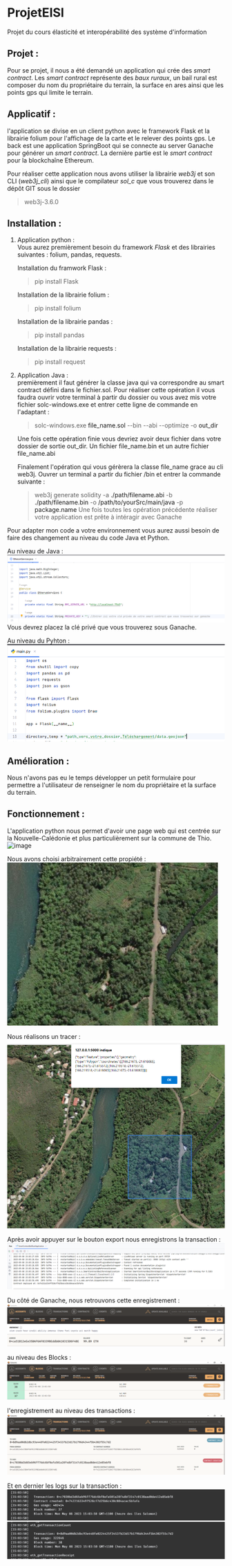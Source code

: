 # ProjetEISI
Projet du cours élasticité et interopérabilité des système d'information

## Projet :
Pour se projet, il nous a été demandé un application qui crée des _smart contract_. Les _smart contract_ représente des _baux ruraux_, un bail rural est composer du nom du propriétaire du terrain, la surface en ares ainsi que les points gps qui limite le terrain.

## Applicatif :
l'application se divise en un client python avec le framework Flask et la librairie folium pour l'affichage de la carte et le relever des points gps. Le back est une application SpringBoot qui se connecte au server Ganache pour générer un _smart contract_. La dernière partie est le _smart contract_ pour la blockchaîne Ethereum.

Pour réaliser cette application nous avons utiliser la librairie _web3j_ et son CLI (_web3j_cli_) ainsi que le compilateur _sol_c_ que vous trouverez dans le dépôt GIT sous le dossier 
> web3j-3.6.0

## Installation :

1. Application python :<br/>
Vous aurez premièrement besoin du framework _Flask_ et des librairies suivantes : folium, pandas, requests.

    Installation du framwork Flask :<br/>

    > pip install Flask

    Installation de la librairie folium :<br/>

    > pip install folium

    Installation de la librairie pandas :<br/>

    > pip install pandas

    Installation de la librairie requests :<br/>

    >pip install request

2. Application Java :<br/>
    premièrement il faut générer la classe java qui va correspondre au smart contract défini dans le fichier.sol. Pour réaliser cette opération il vous faudra ouvrir votre terminal à partir du dossier ou vous avez mis votre fichier solc-windows.exe et entrer cette ligne de commande en l'adaptant :<br/>

    > solc-windows.exe <a>file_name.sol</a> --bin --abi --optimize -o <a>out_dir</a>

    Une fois cette opération finie vous devriez avoir deux fichier dans votre dossier de sortie <a>out_dir</a>. Un fichier <a>file_name.bin</a> et un autre fichier <a>file_name.abi</a>

    Finalement l'opération qui vous gérèrera la classe <a>file_name</a> grace au cli web3j. Ouvrer un terminal a partir du fichier <a>/bin</a> et entrer la commande suivante :<br/>

    > web3j generate solidity -a <a>./path/filename.abi</a> -b <a>./path/filename.bin</a> -o <a>/path/to/yourSrc/main/java</a> -p <a>package.name</a>
    Une fois toutes les opération précédente réaliser votre application est prête à intéragir avec Ganache

Pour adapter mon code a votre environnement vous aurez aussi besoin de faire des changement au niveau du code Java et Python.

Au niveau de Java :
![image](./image/code_java.png)
Vous devrez placez la clé privé que vous trouverez sous Ganache.

Au niveau du Pyhton :
![image](./image/code_python.png)

## Amélioration :
Nous n'avons pas eu le temps développer un petit formulaire pour permettre a l'utilisateur de renseigner le nom du propriétaire et la surface du terrain.

## Fonctionnement :

L'application python nous permet d'avoir une page web qui est centrée sur la Nouvelle-Calédonie et plus particulièrement sur la commune de Thio.
![image](./image/page_folium.png)

Nous avons choisi arbitrairement cette propiété :
![image](./image/petit_image_satelite.png)

Nous réalisons un tracer :
![image](./image/tracer_1.png)

Après avoir appuyer sur le bouton export nous enregistrons la transaction :
![image](./image/console_backend.png)

Du côté de Ganache, nous retrouvons cette enregistrement :
![image](./image/Ganache_1.png)

au niveau des Blocks :
![image](./image/Ganache_2.png)

l'enregistrement au niveau des transactions :
![image](./image/Ganache_3.png)

Et en dernier les logs sur la transaction :
![image](./image/Ganache_log_1.png)
![image](./image/Ganache_log_2.png)